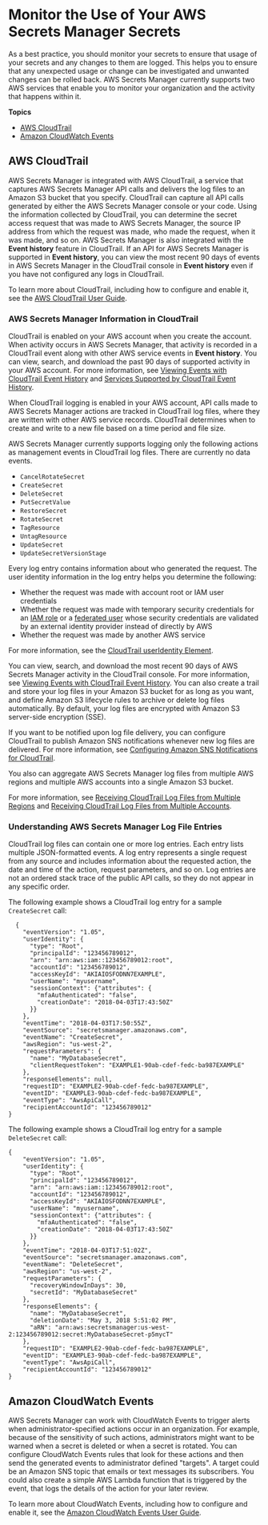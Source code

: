 # Monitor the Use of Your AWS Secrets Manager Secrets<a name="monitoring"></a>

As a best practice, you should monitor your secrets to ensure that usage of your secrets and any changes to them are logged\. This helps you to ensure that any unexpected usage or change can be investigated and unwanted changes can be rolled back\. AWS Secrets Manager currently supports two AWS services that enable you to monitor your organization and the activity that happens within it\.

**Topics**
+ [AWS CloudTrail](#monitoring_cloudtrail)
+ [Amazon CloudWatch Events](#monitoring_cloudwatch)

## AWS CloudTrail<a name="monitoring_cloudtrail"></a>

AWS Secrets Manager is integrated with AWS CloudTrail, a service that captures AWS Secrets Manager API calls and delivers the log files to an Amazon S3 bucket that you specify\. CloudTrail can capture all API calls generated by either the AWS Secrets Manager console or your code\. Using the information collected by CloudTrail, you can determine the secret access request that was made to AWS Secrets Manager, the source IP address from which the request was made, who made the request, when it was made, and so on\.  AWS Secrets Manager is also integrated with the **Event history** feature in CloudTrail\. If an API for AWS Secrets Manager is supported in **Event history**, you can view the most recent 90 days of events in AWS Secrets Manager in the CloudTrail console in **Event history** even if you have not configured any logs in CloudTrail\. 

To learn more about CloudTrail, including how to configure and enable it, see the [AWS CloudTrail User Guide](http://docs.aws.amazon.com/awscloudtrail/latest/userguide/)\.

### AWS Secrets Manager Information in CloudTrail<a name="service-name-info-in-cloudtrail"></a>

CloudTrail is enabled on your AWS account when you create the account\. When activity occurs in AWS Secrets Manager, that activity is recorded in a CloudTrail event along with other AWS service events in **Event history**\. You can view, search, and download the past 90 days of supported activity in your AWS account\. For more information, see [Viewing Events with CloudTrail Event History](http://docs.aws.amazon.com/awscloudtrail/latest/userguide/view-cloudtrail-events.html) and [Services Supported by CloudTrail Event History](http://docs.aws.amazon.com/awscloudtrail/latest/userguide/view-cloudtrail-events-supported-services.html)\. 

When CloudTrail logging is enabled in your AWS account, API calls made to AWS Secrets Manager actions are tracked in CloudTrail log files, where they are written with other AWS service records\. CloudTrail determines when to create and write to a new file based on a time period and file size\.

AWS Secrets Manager currently supports logging only the following actions as management events in CloudTrail log files\. There are currently no data events\.
+ `CancelRotateSecret`
+ `CreateSecret`
+ `DeleteSecret`
+ `PutSecretValue`
+ `RestoreSecret`
+ `RotateSecret`
+ `TagResource`
+ `UntagResource`
+ `UpdateSecret`
+ `UpdateSecretVersionStage`

Every log entry contains information about who generated the request\. The user identity information in the log entry helps you determine the following: 
+ Whether the request was made with account root or IAM user credentials
+ Whether the request was made with temporary security credentials for an [IAM role](http://docs.aws.amazon.com/IAM/latest/UserGuide/id_roles.html) or a [federated user](http://docs.aws.amazon.com/IAM/latest/UserGuide/id_roles_providers.html) whose security credentials are validated by an external identity provider instead of directly by AWS
+ Whether the request was made by another AWS service

For more information, see the [CloudTrail userIdentity Element](http://docs.aws.amazon.com/awscloudtrail/latest/userguide/cloudtrail-event-reference-user-identity.html)\.

 You can view, search, and download the most recent 90 days of AWS Secrets Manager activity in the CloudTrail console\. For more information, see [Viewing Events with CloudTrail Event History](http://docs.aws.amazon.com/awscloudtrail/latest/userguide/view-cloudtrail-events.html)\. You can also create a trail and store your log files in your Amazon S3 bucket for as long as you want, and define Amazon S3 lifecycle rules to archive or delete log files automatically\. By default, your log files are encrypted with Amazon S3 server\-side encryption \(SSE\)\.

If you want to be notified upon log file delivery, you can configure CloudTrail to publish Amazon SNS notifications whenever new log files are delivered\. For more information, see [Configuring Amazon SNS Notifications for CloudTrail](http://docs.aws.amazon.com/awscloudtrail/latest/userguide/getting_notifications_top_level.html)\.

You also can aggregate AWS Secrets Manager log files from multiple AWS regions and multiple AWS accounts into a single Amazon S3 bucket\. 

For more information, see [Receiving CloudTrail Log Files from Multiple Regions](http://docs.aws.amazon.com/awscloudtrail/latest/userguide/cloudtrail-receive-logs-from-multiple-accounts.html) and [Receiving CloudTrail Log Files from Multiple Accounts](http://docs.aws.amazon.com/awscloudtrail/latest/userguide/cloudtrail-receive-logs-from-multiple-accounts.html)\.

### Understanding AWS Secrets Manager Log File Entries<a name="understanding-service-name-entries"></a>

CloudTrail log files can contain one or more log entries\. Each entry lists multiple JSON\-formatted events\. A log entry represents a single request from any source and includes information about the requested action, the date and time of the action, request parameters, and so on\. Log entries are not an ordered stack trace of the public API calls, so they do not appear in any specific order\. 

The following example shows a CloudTrail log entry for a sample `CreateSecret` call:

```
  {
    "eventVersion": "1.05",
    "userIdentity": {
      "type": "Root",
      "principalId": "123456789012",
      "arn": "arn:aws:iam::123456789012:root",
      "accountId": "123456789012",
      "accessKeyId": "AKIAIOSFODNN7EXAMPLE",
      "userName": "myusername",
      "sessionContext": {"attributes": {
        "mfaAuthenticated": "false",
        "creationDate": "2018-04-03T17:43:50Z"
      }}
    },
    "eventTime": "2018-04-03T17:50:55Z",
    "eventSource": "secretsmanager.amazonaws.com",
    "eventName": "CreateSecret",
    "awsRegion": "us-west-2",
    "requestParameters": {
      "name": "MyDatabaseSecret",
      "clientRequestToken": "EXAMPLE1-90ab-cdef-fedc-ba987EXAMPLE"
    },
    "responseElements": null,
    "requestID": "EXAMPLE2-90ab-cdef-fedc-ba987EXAMPLE",
    "eventID": "EXAMPLE3-90ab-cdef-fedc-ba987EXAMPLE",
    "eventType": "AwsApiCall",
    "recipientAccountId": "123456789012"
}
```

The following example shows a CloudTrail log entry for a sample `DeleteSecret` call:

```
{
    "eventVersion": "1.05",
    "userIdentity": {
      "type": "Root",
      "principalId": "123456789012",
      "arn": "arn:aws:iam::123456789012:root",
      "accountId": "123456789012",
      "accessKeyId": "AKIAIOSFODNN7EXAMPLE",
      "userName": "myusername",
      "sessionContext": {"attributes": {
        "mfaAuthenticated": "false",
        "creationDate": "2018-04-03T17:43:50Z"
      }}
    },
    "eventTime": "2018-04-03T17:51:02Z",
    "eventSource": "secretsmanager.amazonaws.com",
    "eventName": "DeleteSecret",
    "awsRegion": "us-west-2",
    "requestParameters": {
      "recoveryWindowInDays": 30,
      "secretId": "MyDatabaseSecret"
    },
    "responseElements": {
      "name": "MyDatabaseSecret",
      "deletionDate": "May 3, 2018 5:51:02 PM",
      "aRN": "arn:aws:secretsmanager:us-west-2:123456789012:secret:MyDatabaseSecret-p5mycT"
    },
    "requestID": "EXAMPLE2-90ab-cdef-fedc-ba987EXAMPLE",
    "eventID": "EXAMPLE3-90ab-cdef-fedc-ba987EXAMPLE",
    "eventType": "AwsApiCall",
    "recipientAccountId": "123456789012"
}
```

## Amazon CloudWatch Events<a name="monitoring_cloudwatch"></a>

AWS Secrets Manager can work with CloudWatch Events to trigger alerts when administrator\-specified actions occur in an organization\. For example, because of the sensitivity of such actions, administrators might want to be warned when a secret is deleted or when a secret is rotated\. You can configure CloudWatch Events rules that look for these actions and then send the generated events to administrator defined "targets"\. A target could be an Amazon SNS topic that emails or text messages its subscribers\. You could also create a simple AWS Lambda function that is triggered by the event, that logs the details of the action for your later review\.

To learn more about CloudWatch Events, including how to configure and enable it, see the [Amazon CloudWatch Events User Guide](http://docs.aws.amazon.com/AmazonCloudWatch/latest/events/)\.